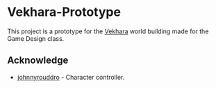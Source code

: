 # Vekhara-Prototype

This project is a prototype for the [Vekhara](https://very-serious-games.github.io/GameDesign/) world building made for the Game Design class.

## Acknowledge

- [johnnyrouddro](https://johnnyrouddro.itch.io/godot-4-hack-and-slash) - Character controller.